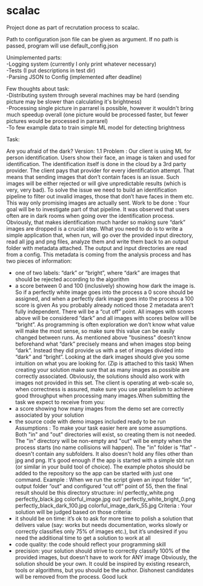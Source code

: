 # scalac
Project done as part of recrutation process to scalac.    

Path to configuration json file can be given as argument. If no path is passed, program will use default_config.json

Unimplemented parts:    
-Logging system (currently I only print whatever necessary)   
-Tests (I put descriptions in test dir)   
-Parsing JSON to Config (implemented after deadline)   

Few thoughts about task:   
-Distributing system through several machines may be hard (sending picture may be slower than calculating it's brightness)   
-Processing single picture in parrarel is possible, however it wouldn't bring much speedup overall (one picture would be processed faster, but fewer pictures would be processed in parrarel)   
-To few example data to train simple ML model for detecting brightness   

Task:

Are you afraid of the dark?
Version: 1.1
Problem​​ :
Our client is using ML for person identification. Users show their face, an image is taken and
used for identification. The identification itself is done in the cloud by a 3rd party provider.
The client pays that provider for every identification attempt. That means that sending
images that don’t contain faces is an issue. Such images will be either rejected or will give
unpredictable results (which is very, very bad).
To solve the issue we need to build an identification pipeline to filter out invalid images,
those
that don’t have faces in them etc. This way only promising images are actually sent.
Work to be done​​ :
Your goal will be to investigate part of that pipeline. It was observed that users often are in
dark rooms when going over the identification process.
Obviously, that makes identification much harder so making sure “dark” images are dropped
is a crucial step.
What you need to do is to write a simple application that, when run, will go over the provided
input directory, read all jpg and png files, analyze them and write them back to an output
folder with metadata attached. The output and input directories are read from a config.
This metadata is coming from the analysis process and has two pieces of information:
- one of two labels: “dark” or “bright”, where “dark” are images that should be rejected
according to the algorithm
- a score between 0 and 100 (inclusively) showing how dark the image is. So if a perfectly
white image goes into the process a 0 score should be assigned, and when a perfectly dark
image goes into the process a 100 score is given
As you probably already noticed those 2 metadata aren’t fully independent. There will be a
“cut off” point. All images with scores above will be considered “dark” and all images with
scores below will be “bright”. As programming is often exploration we don’t know what value
will make the most sense, so make sure this value can be easily changed between runs.
As mentioned above "business" doesn’t know beforehand what “dark” precisely means and
when images stop being “dark”. Instead they did provide us with a set of images divided into
“dark” and “bright”. Looking at the dark images should give you some intuition on what you
are looking for.
(Zip is attached to this task)
When creating your solution make sure that as many images as possible are correctly
associated. Obviously, the solutions should also work with images not provided in this set.
The client is operating at web-scale so, when correctness is assured, make sure you use
parallelism to achieve good throughput when processing many images.When submitting the task we expect to receive from you:
- a score showing how many images from the demo set are correctly associated by
your solution
- the source code with demo images included ready to be run
Assumptions​​ :
To make your task easier here are some assumptions.
Both "in" and "out" directories will exist, so creating them is not needed. The "in" directory
will be non-empty and "out" will be empty when the process starts (no name collisions will
happen).
The "in" folder is "flat" - doesn't contain any subfolders. It also doesn't hold any files other
than jpg and png.
It's good enough if the app is started with a simple sbt run (or similar in your build tool of
choice). The example photos should be added to the repository so the app can be started
with just one command.
Example​​ :
When we run the script given an input folder “in”, output folder “out” and configured “cut off“
point of 55, then the final result should be this directory structure:
in/
perfectly_white.png
perfectly_black.jpg
colorful_image.jpg
out/
perfectly_white_bright_0.png
perfectly_black_dark_100.jpg
colorful_image_dark_55.jpg
Criteria​​ :
Your solution will be judged based on those criteria:
- it should be on time: it’s ok to ask for more time to polish a solution that delivers value
(say: works but needs documentation, works slowly or correctly classifies only 75% of
images etc.), but it’s undesired if you need the additional time to get a solution to work at all
- code quality: the code should reflect your programming skill
- precision: your solution should strive to correctly classify 100% of the provided images,
but doesn’t have to work for ANY image
Obviously, the solution should be your own. It could be inspired by existing research, tools or
algorithms, but you should be the author. Dishonest candidates will be removed from the
process.
Good luck
  
